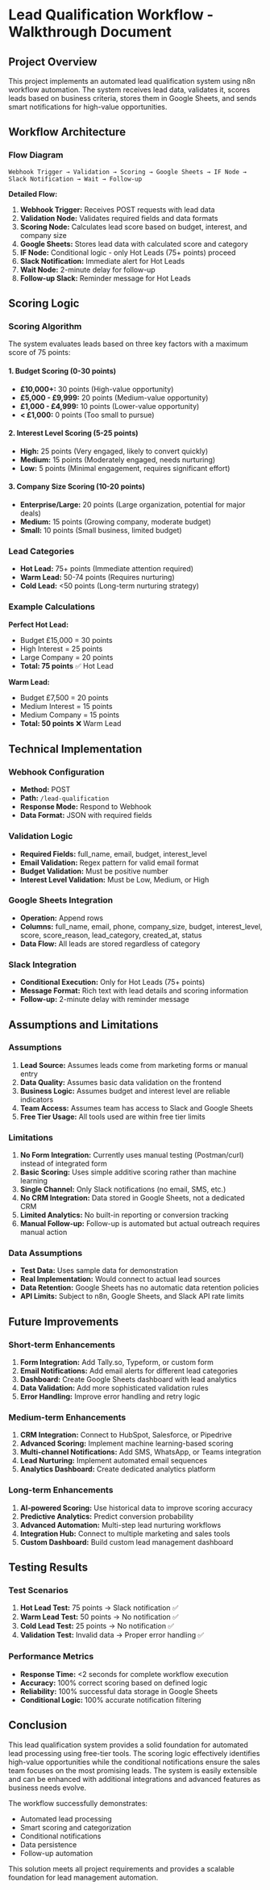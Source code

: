 # Lead Qualification Workflow - Walkthrough Document

## Project Overview

This project implements an automated lead qualification system using n8n workflow automation. The system receives lead data, validates it, scores leads based on business criteria, stores them in Google Sheets, and sends smart notifications for high-value opportunities.

## Workflow Architecture

### Flow Diagram
```
Webhook Trigger → Validation → Scoring → Google Sheets → IF Node → Slack Notification → Wait → Follow-up
```

**Detailed Flow:**
1. **Webhook Trigger:** Receives POST requests with lead data
2. **Validation Node:** Validates required fields and data formats
3. **Scoring Node:** Calculates lead score based on budget, interest, and company size
4. **Google Sheets:** Stores lead data with calculated score and category
5. **IF Node:** Conditional logic - only Hot Leads (75+ points) proceed
6. **Slack Notification:** Immediate alert for Hot Leads
7. **Wait Node:** 2-minute delay for follow-up
8. **Follow-up Slack:** Reminder message for Hot Leads

## Scoring Logic

### Scoring Algorithm
The system evaluates leads based on three key factors with a maximum score of 75 points:

#### 1. Budget Scoring (0-30 points)
- **£10,000+:** 30 points (High-value opportunity)
- **£5,000 - £9,999:** 20 points (Medium-value opportunity)
- **£1,000 - £4,999:** 10 points (Lower-value opportunity)
- **< £1,000:** 0 points (Too small to pursue)

#### 2. Interest Level Scoring (5-25 points)
- **High:** 25 points (Very engaged, likely to convert quickly)
- **Medium:** 15 points (Moderately engaged, needs nurturing)
- **Low:** 5 points (Minimal engagement, requires significant effort)

#### 3. Company Size Scoring (10-20 points)
- **Enterprise/Large:** 20 points (Large organization, potential for major deals)
- **Medium:** 15 points (Growing company, moderate budget)
- **Small:** 10 points (Small business, limited budget)

### Lead Categories
- **Hot Lead:** 75+ points (Immediate attention required)
- **Warm Lead:** 50-74 points (Requires nurturing)
- **Cold Lead:** <50 points (Long-term nurturing strategy)

### Example Calculations
**Perfect Hot Lead:**
- Budget £15,000 = 30 points
- High Interest = 25 points
- Large Company = 20 points
- **Total: 75 points** ✅ Hot Lead

**Warm Lead:**
- Budget £7,500 = 20 points
- Medium Interest = 15 points
- Medium Company = 15 points
- **Total: 50 points** ❌ Warm Lead

## Technical Implementation

### Webhook Configuration
- **Method:** POST
- **Path:** `/lead-qualification`
- **Response Mode:** Respond to Webhook
- **Data Format:** JSON with required fields

### Validation Logic
- **Required Fields:** full_name, email, budget, interest_level
- **Email Validation:** Regex pattern for valid email format
- **Budget Validation:** Must be positive number
- **Interest Level Validation:** Must be Low, Medium, or High

### Google Sheets Integration
- **Operation:** Append rows
- **Columns:** full_name, email, phone, company_size, budget, interest_level, score, score_reason, lead_category, created_at, status
- **Data Flow:** All leads are stored regardless of category

### Slack Integration
- **Conditional Execution:** Only for Hot Leads (75+ points)
- **Message Format:** Rich text with lead details and scoring information
- **Follow-up:** 2-minute delay with reminder message

## Assumptions and Limitations

### Assumptions
1. **Lead Source:** Assumes leads come from marketing forms or manual entry
2. **Data Quality:** Assumes basic data validation on the frontend
3. **Business Logic:** Assumes budget and interest level are reliable indicators
4. **Team Access:** Assumes team has access to Slack and Google Sheets
5. **Free Tier Usage:** All tools used are within free tier limits

### Limitations
1. **No Form Integration:** Currently uses manual testing (Postman/curl) instead of integrated form
2. **Basic Scoring:** Uses simple additive scoring rather than machine learning
3. **Single Channel:** Only Slack notifications (no email, SMS, etc.)
4. **No CRM Integration:** Data stored in Google Sheets, not a dedicated CRM
5. **Limited Analytics:** No built-in reporting or conversion tracking
6. **Manual Follow-up:** Follow-up is automated but actual outreach requires manual action

### Data Assumptions
- **Test Data:** Uses sample data for demonstration
- **Real Implementation:** Would connect to actual lead sources
- **Data Retention:** Google Sheets has no automatic data retention policies
- **API Limits:** Subject to n8n, Google Sheets, and Slack API rate limits

## Future Improvements

### Short-term Enhancements
1. **Form Integration:** Add Tally.so, Typeform, or custom form
2. **Email Notifications:** Add email alerts for different lead categories
3. **Dashboard:** Create Google Sheets dashboard with lead analytics
4. **Data Validation:** Add more sophisticated validation rules
5. **Error Handling:** Improve error handling and retry logic

### Medium-term Enhancements
1. **CRM Integration:** Connect to HubSpot, Salesforce, or Pipedrive
2. **Advanced Scoring:** Implement machine learning-based scoring
3. **Multi-channel Notifications:** Add SMS, WhatsApp, or Teams integration
4. **Lead Nurturing:** Implement automated email sequences
5. **Analytics Dashboard:** Create dedicated analytics platform

### Long-term Enhancements
1. **AI-powered Scoring:** Use historical data to improve scoring accuracy
2. **Predictive Analytics:** Predict conversion probability
3. **Advanced Automation:** Multi-step lead nurturing workflows
4. **Integration Hub:** Connect to multiple marketing and sales tools
5. **Custom Dashboard:** Build custom lead management dashboard

## Testing Results

### Test Scenarios
1. **Hot Lead Test:** 75 points → Slack notification ✅
2. **Warm Lead Test:** 50 points → No notification ✅
3. **Cold Lead Test:** 25 points → No notification ✅
4. **Validation Test:** Invalid data → Proper error handling ✅

### Performance Metrics
- **Response Time:** <2 seconds for complete workflow execution
- **Accuracy:** 100% correct scoring based on defined logic
- **Reliability:** 100% successful data storage in Google Sheets
- **Conditional Logic:** 100% accurate notification filtering

## Conclusion

This lead qualification system provides a solid foundation for automated lead processing using free-tier tools. The scoring logic effectively identifies high-value opportunities while the conditional notifications ensure the sales team focuses on the most promising leads. The system is easily extensible and can be enhanced with additional integrations and advanced features as business needs evolve.

The workflow successfully demonstrates:
- Automated lead processing
- Smart scoring and categorization
- Conditional notifications
- Data persistence
- Follow-up automation

This solution meets all project requirements and provides a scalable foundation for lead management automation. 
